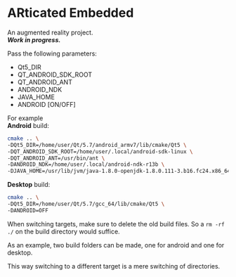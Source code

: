 # ARticated Embedded

An augmented reality project.  
***Work in progress.***

Pass the following parameters:

-   Qt5_DIR
-   QT_ANDROID_SDK_ROOT
-   QT_ANDROID_ANT
-   ANDROID_NDK
-   JAVA_HOME
-   ANDROID [ON/OFF]

For example  
**Android** build:

```sh
cmake .. \
-DQt5_DIR=/home/user/Qt/5.7/android_armv7/lib/cmake/Qt5 \
-DQT_ANDROID_SDK_ROOT=/home/user/.local/android-sdk-linux \
-DQT_ANDROID_ANT=/usr/bin/ant \
-DANDROID_NDK=/home/user/.local/android-ndk-r13b \
-DJAVA_HOME=/usr/lib/jvm/java-1.8.0-openjdk-1.8.0.111-3.b16.fc24.x86_64
```

**Desktop** build:

```sh
cmake .. \
-DQt5_DIR=/home/user/Qt/5.7/gcc_64/lib/cmake/Qt5 \
-DANDROID=OFF
```

When switching targets, make sure to delete the old build files.
So a `rm -rf ./` on the build directory would suffice.

As an example, two build folders can be made, one for android
and one for desktop.

This way switching to a different target is a mere switching of directories.
